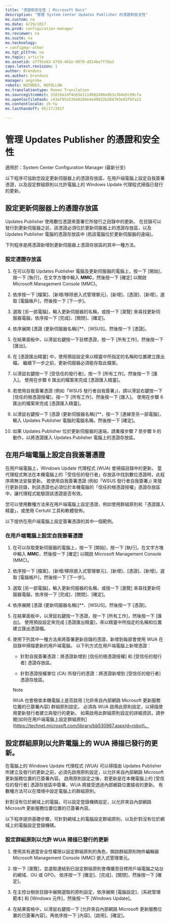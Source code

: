 ```yaml
---
title: "憑證和安全性 | Microsoft Docs"
description: "管理 System Center Updates Publisher 的憑證和安全性"
ms.custom: na
ms.date: 4/29/2017
ms.prod: configuration-manager
ms.reviewer: na
ms.suite: na
ms.technology:
- configmgr-other
ms.tgt_pltfrm: na
ms.topic: article
ms.assetid: a7f91e63-4750-402e-9970-dd14be7f76a3
caps.latest.revision: 1
author: Brenduns
ms.author: brenduns
manager: angrobe
robots: NOINDEX, NOFOLLOW
ms.translationtype: Human Translation
ms.sourcegitcommit: 31819a1df4e63e1114682490a9b3c3b4e5c99cfa
ms.openlocfilehash: c43af95a539a9284e4e49822b284783e02f9fa21
ms.contentlocale: zh-tw
ms.lasthandoff: 05/17/2017

---
```

# <a name="manage-certificates-and-security-for-updates-publisher"></a>管理 Updates Publisher 的憑證和安全性

適用於：System Center Configuration Manager (最新分支)

以下程序可協助您設定更新伺服器上的憑證存放區、在用戶端電腦上設定自我簽署憑證，以及設定群組原則以允許電腦上的 Windows Update 代理程式掃描已發行的更新。

## <a name="configure-the-certificate-store-on-the-update-server"></a>設定更新伺服器上的憑證存放區
 Updates Publisher 使用數位憑證來簽署它所發行之目錄中的更新。 在目錄可以發行到更新伺服器之前，該憑證必須位於更新伺服器上的憑證存放區，以及 Updates Publisher 電腦的憑證存放區中 (若該電腦位於更新伺服器的遠端)。

下列程序是將憑證新增到更新伺服器上憑證存放區的其中一種方法。

### <a name="to-configure-the-certificate-store"></a>設定憑證存放區
1.  在可以存取 Updates Publisher 電腦及更新伺服器的電腦上，按一下 [開始]，按一下 [執行]，在文字方塊中輸入 **MMC**，然後按一下 [確定] 以開啟 Microsoft Management Console (MMC)。

2.  依序按一下 [檔案]、[新增/移除嵌入式管理單元]、[新增]、[憑證]、[新增]，選取 [電腦帳戶]，然後按一下 [下一步]。

3.  選取 [另一部電腦]，輸入更新伺服器的名稱，或按一下 [瀏覽] 來尋找更新伺服器電腦，依序按一下 [完成]、[關閉]、[確定]。

4.  依序展開 [憑證 (更新伺服器名稱)]**、[WSUS]，然後按一下 [憑證]。

5.  在結果面板中，以滑鼠右鍵按一下目標憑證，按一下 [所有工作]，然後按一下 [匯出]。

6.  在 [憑證匯出精靈] 中，使用預設設定來以精靈中所指定的名稱和位置建立匯出檔。 繼續下一步之前，更新伺服器必須能存取此檔案。

7.  以滑鼠右鍵按一下 [受信任的發行者]，按一下 [所有工作]，然後按一下 [匯入]。 使用在步驟 6 匯出的檔案來完成 [憑證匯入精靈]。

8.  若使用自我簽署憑證 (例如「WSUS 發行者自我簽署」)，請以滑鼠右鍵按一下 [信任的根憑證授權]，按一下 [所有工作]，然後按一下 [匯入]。 使用在步驟 6 匯出的檔案來完成 [憑證匯入精靈]。

9.  以滑鼠右鍵按一下 [憑證 (更新伺服器名稱)]**，按一下 [連線至另一部電腦]，輸入 Updates Publisher 電腦的電腦名稱，然後按一下 [確定]。

10. 如果 Updates Publisher 位於更新伺服器的遠端，請重複步驟 7 至步驟 9 的動作，以將憑證匯入 Updates Publisher 電腦上的憑證存放區。



## <a name="configure-a-self-signing-certificate-on-client-computers"></a>在用戶端電腦上設定自我簽署憑證
在用戶端電腦上，Windows Update 代理程式 (WUA) 會掃描目錄中的更新。 當代理程式無法在本機電腦上的「受信任的發行者」存放區中找到數位憑證時，此程序將無法安裝更新。 若使用自我簽署憑證 (例如「WSUS 發行者自我簽署」) 來發行更新目錄，則該憑證也必須位於本機電腦的「信任的根憑證授權」憑證存放區中，讓代理程式能驗證該憑證是否有效。

您可以使用數種方法來在用戶端電腦上設定憑證，例如使用群組原則和「憑證匯入精靈」，或使用 Certutil 工具和軟體發佈。

以下提供在用戶端電腦上設定簽署憑證的其中一個範例。

### <a name="to-configure-a-self-signing-certificate-on-client-computers"></a>在用戶端電腦上設定自我簽署憑證
1.  在可以存取更新伺服器的電腦上，按一下 [開始]，按一下 [執行]，在文字方塊中輸入 **MMC**，然後按一下 [確定] 以開啟 Microsoft Management Console (MMC)。

2.  依序按一下 [檔案]、[新增/移除嵌入式管理單元]、[新增]、[憑證]、[新增]，選取 [電腦帳戶]，然後按一下 [下一步]。

3.  選取 [另一部電腦]，輸入更新伺服器的名稱，或按一下 [瀏覽] 來尋找更新伺服器電腦，依序按一下 [完成]、[關閉]、[確定]。

4.  依序展開 [憑證 (更新伺服器名稱)]**、[WSUS]，然後按一下 [憑證]。

5.  在結果面板中，以滑鼠右鍵按一下憑證，按一下 [所有工作]，然後按一下 [匯出]。 使用預設設定來完成 [憑證匯出精靈]，來以精靈中所指定的名稱和位置建立匯出憑證檔。

6.  使用下列其中一種方法來將簽署更新目錄的憑證，新增到每部會使用 WUA 在目錄中掃描更新的用戶端電腦。 以下列方式在用戶端電腦上新增憑證：

    -   針對自我簽署憑證：將憑證新增到 [信任的根憑證授權] 和 [受信任的發行者] 憑證存放區。

    -   針對憑證授權單位 (CA) 所發行的憑證：將憑證新增到 [受信任的發行者] 憑證存放區。

    > [!NOTE]
    > WUA 也會檢查本機電腦上是否啟用 [允許來自內部網路 Microsoft 更新服務位置的已簽署內容] 群組原則設定。 必須為 WUA 啟用此原則設定，以掃描使用更新發行者建立與發行的更新。 如需啟用此群組原則設定的詳細資訊，請參閱[如何在用戶端電腦上設定群組原則](https://technet.microsoft.com/library/bb530967.aspx(d=robot)。



## <a name="configuring-group-policy-to-allow-wua-on-computers-to-scan-for-published-updates"></a>設定群組原則以允許電腦上的 WUA 掃描已發行的更新。
在電腦上的 Windows Update 代理程式 (WUA) 可以掃描由 Updates Publisher 所建立及發行的更新之前，必須先啟用原則設定，以允許來自內部網路 Microsoft 更新服務位置的已簽署內容。 啟用原則設定之後，若更新是在本機電腦上的 [受信任的發行者] 憑證存放區中簽署，WUA 將接受透過內部網路位置接收的更新。 有數種方法可以在環境中設定電腦上的群組原則。

針對沒有位於網域上的電腦，可以設定登錄機碼設定，以允許來自內部網路 Microsoft 更新服務位置位置的已簽署內容。

以下程序提供基礎步驟，可針對網域上的電腦設定群組原則，以及針對沒有位於網域上的電腦設定登錄機碼。

### <a name="to-configure-group-policy-to-allow-wua-to-scan-for-published-updates"></a>設定群組原則以允許 WUA 掃描已發行的更新
1.  使用具有適當安全性權限以設定群組原則的角色，開啟群組原則物件編輯器 Microsoft Management Console (MMC) 嵌入式管理單元。

2.  按一下 [瀏覽]，並選取連結到已設定群組原則會傳播至目標用戶端電腦之站台的網域、OU 或 GPO。 依序按一下 [確定]、[完成]、[關閉]，然後按一下 [確定]。

3.  在主控台樹狀目錄中展開選取的原則設定，依序展開 [電腦設定]、[系統管理範本] 和 [Windows 元件]，然後按一下 [Windows Update]。

4.  在結果窗格中，以滑鼠右鍵按一下 [允許來自內部網路 Microsoft 更新服務位置的已簽署內容]，再依序按一下 [內容]、[啟用]、[確定]。

